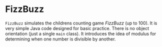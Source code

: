# FizzBuzz
`FizzBuzz` simulates the childrens counting game *FizzBuzz* (up to 100). It is very simple Java code designed for basic practice. There is no object orientation (just a single `main` class). It introduces the idea of modulus for determining when one number is divisible by another.
